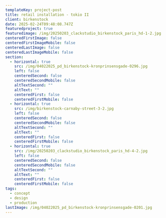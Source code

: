 ```yaml
---
templateKey: project-post
title: retail installation - tokio II
client: birkenstock
date: 2025-02-24T09:48:08.747Z
featuredproject: true
featuredimage: /img/20250203_clackstudio_birkenstock_paris_hd-1-2.jpg
centeredFirstImage: false
centeredFirstImageMobile: false
centeredLastImage: false
centeredLastImageMobile: false
section:
  - horizontal: true
    src: /img/04022025_pd_birkenstock-kronprinsensgade-0296.jpg
    left: false
    centeredSecond: false
    centeredSecondMobile: false
    altTextSecond: ""
    altText: ""
    centeredFirst: false
    centeredFirstMobile: false
  - horizontal: true
    src: /img/birkenstock-carnaby-street-3-2.jpg
    left: false
    centeredSecond: false
    centeredSecondMobile: false
    altTextSecond: ""
    altText: ""
    centeredFirst: false
    centeredFirstMobile: false
  - horizontal: true
    src: /img/20250203_clackstudio_birkenstock_paris_hd-4-2.jpg
    left: false
    centeredSecond: false
    centeredSecondMobile: false
    altTextSecond: ""
    altText: ""
    centeredFirst: false
    centeredFirstMobile: false
tags:
  - concept
  - design
  - production
lastImage: /img/04022025_pd_birkenstock-kronprinsensgade-0201.jpg
---
```

